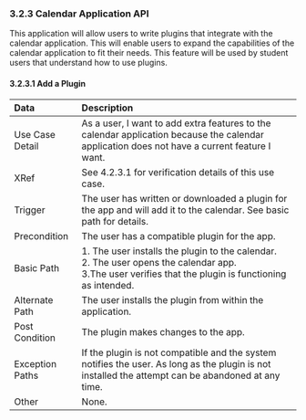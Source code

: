### 3.2.3 Calendar Application API

This application will allow users to write plugins that integrate with the calendar application. This will enable users to expand the capabilities of the calendar application to fit their needs. This feature will be used by student users that understand how to use plugins. 

#### 3.2.3.1 Add a Plugin

| Data          | Description |
|:--------------|:-----------------|
|Use Case Detail| As a user, I want to add extra features to the calendar application because the calendar application does not have a current feature I want. |
|XRef           | See 4.2.3.1 for verification details of this use case.|
|Trigger	      | The user has written or downloaded a plugin for the app and will add it to the calendar. See basic path for details.| 
|Precondition   | The user has a compatible plugin for the app.| 
|Basic Path     | 1. The user installs the plugin to the calendar.<br/> 2. The user opens the calendar app.<br/> 3.The user verifies that the plugin is functioning as intended.<br/>|
|Alternate Path | The user installs the plugin from within the application.|
|Post Condition | The plugin makes changes to the app.|
|Exception Paths| If the plugin is not compatible and the system notifies the user. As long as the plugin is not installed the attempt can be abandoned at any time.|
|Other	        | None.  |

